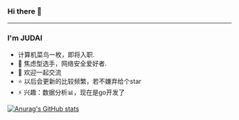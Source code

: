 ### Hi there 👋
---
### I'm JUDAI

- 计算机菜鸟一枚，即将入职.
- 🌱 焦虑型选手，网络安全爱好者.
- 💬 欢迎一起交流
- ⭐ 以后会更新的比较频繁，若不嫌弃给个star
- ⚡ 兴趣：数据分析📊，现在是go开发了

[![Anurag's GitHub stats](https://github-readme-stats.vercel.app/api?username=JUDAIhyper)](https://github.com/JUDAIhyper/github-readme-stats)
<!--
**JUDAIhyper/JUDAIhyper** is a ✨ _special_ ✨ repository because its `README.md` (this file) appears on your GitHub profile.

Here are some ideas to get you started:

- 🔭 I’m currently working on ...
- 🌱 I’m currently learning ...
- 👯 I’m looking to collaborate on ...
- 🤔 I’m looking for help with ...
- 💬 Ask me about ...
- 📫 How to reach me: ...
- 😄 Pronouns: ...
- ⚡ Fun fact: ...
-->

